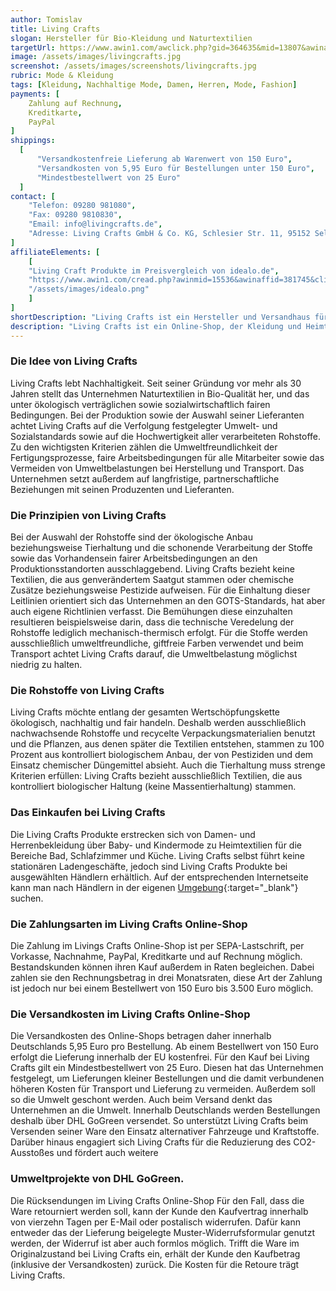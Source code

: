 ```yaml
---
author: Tomislav
title: Living Crafts
slogan: Hersteller für Bio-Kleidung und Naturtextilien
targetUrl: https://www.awin1.com/awclick.php?gid=364635&mid=13807&awinaffid=731132&linkid=2398755&clickref=
image: /assets/images/livingcrafts.jpg
screenshot: /assets/images/screenshots/livingcrafts.jpg
rubric: Mode & Kleidung
tags: [Kleidung, Nachhaltige Mode, Damen, Herren, Mode, Fashion]
payments: [
    Zahlung auf Rechnung,
    Kreditkarte,
    PayPal
]
shippings:
  [
      "Versandkostenfreie Lieferung ab Warenwert von 150 Euro",
      "Versandkosten von 5,95 Euro für Bestellungen unter 150 Euro",
      "Mindestbestellwert von 25 Euro"
  ]
contact: [
    "Telefon: 09280 981080", 
    "Fax: 09280 9810830",
    "Email: info@livingcrafts.de",
    "Adresse: Living Crafts GmbH & Co. KG, Schlesier Str. 11, 95152 Selbitz"
]
affiliateElements: [
    [
    "Living Craft Produkte im Preisvergleich von idealo.de", 
    "https://www.awin1.com/cread.php?awinmid=15536&awinaffid=381745&clickref=&ued=https%3A%2F%2Fwww.idealo.de%2Fpreisvergleich%2FMainSearchProductCategory.html%3Fq%3DLiving%2BCrafts", 
    "/assets/images/idealo.png"
    ]
]
shortDescription: "Living Crafts ist ein Hersteller und Versandhaus für umweltbewusste Bio-Kleidung und nachhaltige Naturtextilien aus sozialer fairer Produktion."
description: "Living Crafts ist ein Online-Shop, der Kleidung und Heimtextilien aus Naturstoffen verkauft. Alle Produkte sind fair produziert, ökologisch verträglich und enthalten der Umwelt und dem Menschen zuliebe keine chemischen Inhaltsstoffe oder Pestizide. Ganz nach seinem Credo 'Langlebigkeit statt Fast Fashion' strebt das Unternehmen danach, Produkte zu schaffen, die langlebig sind – nicht nur in der Qualität, sondern auch im Design. Anstatt jedem Trend zu folgen, entstehen so Produkte, die sich durch zeitlose Designs hervortun."
---
```


### Die Idee von Living Crafts

Living Crafts lebt Nachhaltigkeit. Seit seiner Gründung vor mehr als 30 Jahren stellt das Unternehmen Naturtextilien in Bio-Qualität her, und das unter ökologisch verträglichen sowie sozialwirtschaftlich fairen Bedingungen. Bei der Produktion sowie der Auswahl seiner Lieferanten achtet Living Crafts auf die Verfolgung festgelegter Umwelt- und Sozialstandards sowie auf die Hochwertigkeit aller verarbeiteten Rohstoffe. Zu den wichtigsten Kriterien zählen die Umweltfreundlichkeit der Fertigungsprozesse, faire Arbeitsbedingungen für alle Mitarbeiter sowie das Vermeiden von Umweltbelastungen bei Herstellung und Transport. Das Unternehmen setzt außerdem auf langfristige, partnerschaftliche Beziehungen mit seinen Produzenten und Lieferanten.

### Die Prinzipien von Living Crafts

Bei der Auswahl der Rohstoffe sind der ökologische Anbau beziehungsweise Tierhaltung und die schonende Verarbeitung der Stoffe sowie das Vorhandensein fairer Arbeitsbedingungen an den Produktionsstandorten ausschlaggebend. Living Crafts bezieht keine Textilien, die aus genverändertem Saatgut stammen oder chemische Zusätze beziehungsweise Pestizide aufweisen. Für die Einhaltung dieser Leitlinien orientiert sich das Unternehmen an den GOTS-Standards, hat aber auch eigene Richtlinien verfasst. Die Bemühungen diese einzuhalten resultieren beispielsweise darin, dass die technische Veredelung der Rohstoffe lediglich mechanisch-thermisch erfolgt. Für die Stoffe werden ausschließlich umweltfreundliche, giftfreie Farben verwendet und beim Transport achtet Living Crafts darauf, die Umweltbelastung möglichst niedrig zu halten.

### Die Rohstoffe von Living Crafts

Living Crafts möchte entlang der gesamten Wertschöpfungskette ökologisch, nachhaltig und fair handeln. Deshalb werden ausschließlich nachwachsende Rohstoffe und recycelte Verpackungsmaterialien benutzt und die Pflanzen, aus denen später die Textilien entstehen, stammen zu 100 Prozent aus kontrolliert biologischem Anbau, der von Pestiziden und dem Einsatz chemischer Düngemittel absieht. Auch die Tierhaltung muss strenge Kriterien erfüllen: Living Crafts bezieht ausschließlich Textilien, die aus kontrolliert biologischer Haltung (keine Massentierhaltung) stammen.

### Das Einkaufen bei Living Crafts

Die Living Crafts Produkte erstrecken sich von Damen- und Herrenbekleidung über Baby- und Kindermode zu Heimtextilien für die Bereiche Bad, Schlafzimmer und Küche. Living Crafts selbst führt keine stationären Ladengeschäfte, jedoch sind Living Crafts Produkte bei ausgewählten Händlern erhältlich. Auf der entsprechenden Internetseite kann man nach Händlern in der eigenen [Umgebung](https://www.livingcrafts.de/ueber-uns/service/haendlersuche){:target="_blank"} suchen.

### Die Zahlungsarten im Living Crafts Online-Shop

Die Zahlung im Livings Crafts Online-Shop ist per SEPA-Lastschrift, per Vorkasse, Nachnahme, PayPal, Kreditkarte und auf Rechnung möglich. Bestandskunden können ihren Kauf außerdem in Raten begleichen. Dabei zahlen sie den Rechnungsbetrag in drei Monatsraten, diese Art der Zahlung ist jedoch nur bei einem Bestellwert von 150 Euro bis 3.500 Euro möglich. 

### Die Versandkosten im Living Crafts Online-Shop

Die Versandkosten des Online-Shops betragen daher innerhalb Deutschlands 5,95 Euro pro Bestellung. Ab einem Bestellwert von 150 Euro erfolgt die Lieferung innerhalb der EU kostenfrei. Für den Kauf bei Living Crafts gilt ein Mindestbestellwert von 25 Euro. Diesen hat das Unternehmen festgelegt, um Lieferungen kleiner Bestellungen und die damit verbundenen höheren Kosten für Transport und Lieferung zu vermeiden. Außerdem soll so die Umwelt geschont werden. Auch beim Versand denkt das Unternehmen an die Umwelt. Innerhalb Deutschlands werden Bestellungen deshalb über DHL GoGreen versendet. So unterstützt Living Crafts beim Versenden seiner Ware den Einsatz alternativer Fahrzeuge und Kraftstoffe. Darüber hinaus engagiert sich Living Crafts für die Reduzierung des CO2-Ausstoßes und fördert auch weitere 

### Umweltprojekte von DHL GoGreen.

Die Rücksendungen im Living Crafts Online-Shop
Für den Fall, dass die Ware retourniert werden soll, kann der Kunde den Kaufvertrag innerhalb von vierzehn Tagen per E-Mail oder postalisch widerrufen. Dafür kann entweder das der Lieferung beigelegte Muster-Widerrufsformular genutzt werden, der Widerruf ist aber auch formlos möglich. Trifft die Ware im Originalzustand bei Living Crafts ein, erhält der Kunde den Kaufbetrag (inklusive der Versandkosten) zurück. Die Kosten für die Retoure trägt Living Crafts.